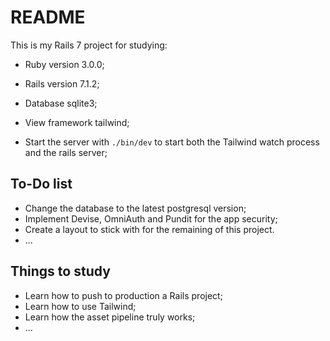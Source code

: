 # README

This is my Rails 7 project for studying:

* Ruby version 3.0.0;

* Rails version 7.1.2;

* Database sqlite3;

* View framework tailwind;

* Start the server with `./bin/dev` to start both the Tailwind watch process and the rails server;

## To-Do list

* Change the database to the latest postgresql version;
* Implement Devise, OmniAuth and Pundit for the app security;
* Create a layout to stick with for the remaining of this project.
* ...

## Things to study

* Learn how to push to production a Rails project;
* Learn how to use Tailwind;
* Learn how the asset pipeline truly works;
* ...